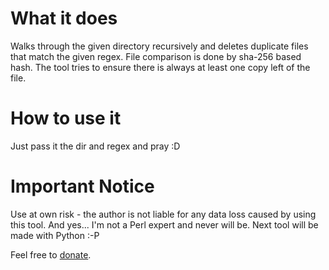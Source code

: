 # What it does
Walks through the given directory recursively and deletes duplicate files that match the given regex.
File comparison is done by sha-256 based hash. The tool tries to ensure there is always at least one copy left of the file.

# How to use it
Just pass it the dir and regex and pray :D

# Important Notice
Use at own risk - the author is not liable for any data loss caused by using this tool.
And yes... I'm not a Perl expert and never will be. Next tool will be made with Python :-P

Feel free to [donate](https://www.paypal.com/donate?hosted_button_id=PWHF66ZYQFGS8).
